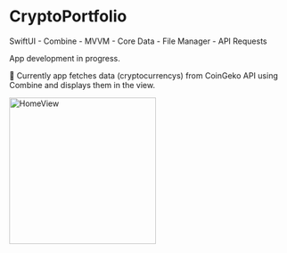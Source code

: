 # CryptoPortfolio
SwiftUI - Combine - MVVM - Core Data - File Manager - API Requests

 App development in progress.
 
👷‍ Currently app fetches data (cryptocurrencys) from CoinGeko API using Combine and displays them in the view.


<img width="263" alt="HomeView" src="https://user-images.githubusercontent.com/107407005/222906382-f5599b05-b291-4836-8072-b6ee2bae5b4e.png">
